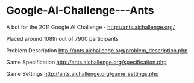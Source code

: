 # Google-AI-Challenge---Ants
A bot for the 2011 Google AI Challenge - http://ants.aichallenge.org/

Placed around 108th out of 7900 participants

Problem Description
http://ants.aichallenge.org/problem_description.php

Game Specification
http://ants.aichallenge.org/specification.php

Game Settings
http://ants.aichallenge.org/game_settings.php



